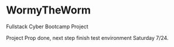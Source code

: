 # WormyTheWorm
Fullstack Cyber Bootcamp Project

Project Prop done, next step finish test environment Saturday 7/24.
